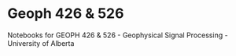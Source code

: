 # Geoph 426 & 526
Notebooks for GEOPH 426 &amp; 526  - Geophysical Signal Processing - University of Alberta 

